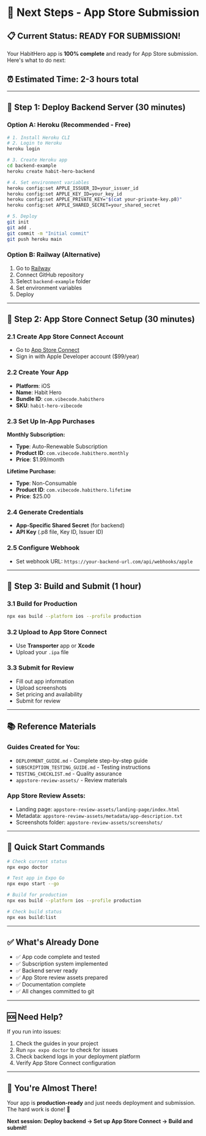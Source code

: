 # 🚀 Next Steps - App Store Submission

## 📋 **Current Status: READY FOR SUBMISSION!**

Your HabitHero app is **100% complete** and ready for App Store submission. Here's what to do next:

## ⏰ **Estimated Time: 2-3 hours total**

---

## 🎯 **Step 1: Deploy Backend Server (30 minutes)**

### **Option A: Heroku (Recommended - Free)**
```bash
# 1. Install Heroku CLI
# 2. Login to Heroku
heroku login

# 3. Create Heroku app
cd backend-example
heroku create habit-hero-backend

# 4. Set environment variables
heroku config:set APPLE_ISSUER_ID=your_issuer_id
heroku config:set APPLE_KEY_ID=your_key_id
heroku config:set APPLE_PRIVATE_KEY="$(cat your-private-key.p8)"
heroku config:set APPLE_SHARED_SECRET=your_shared_secret

# 5. Deploy
git init
git add .
git commit -m "Initial commit"
git push heroku main
```

### **Option B: Railway (Alternative)**
1. Go to [Railway](https://railway.app)
2. Connect GitHub repository
3. Select `backend-example` folder
4. Set environment variables
5. Deploy

---

## 🍎 **Step 2: App Store Connect Setup (30 minutes)**

### **2.1 Create App Store Connect Account**
- Go to [App Store Connect](https://appstoreconnect.apple.com)
- Sign in with Apple Developer account ($99/year)

### **2.2 Create Your App**
- **Platform**: iOS
- **Name**: Habit Hero
- **Bundle ID**: `com.vibecode.habithero`
- **SKU**: `habit-hero-vibecode`

### **2.3 Set Up In-App Purchases**
**Monthly Subscription:**
- **Type**: Auto-Renewable Subscription
- **Product ID**: `com.vibecode.habithero.monthly`
- **Price**: $1.99/month

**Lifetime Purchase:**
- **Type**: Non-Consumable
- **Product ID**: `com.vibecode.habithero.lifetime`
- **Price**: $25.00

### **2.4 Generate Credentials**
- **App-Specific Shared Secret** (for backend)
- **API Key** (.p8 file, Key ID, Issuer ID)

### **2.5 Configure Webhook**
- Set webhook URL: `https://your-backend-url.com/api/webhooks/apple`

---

## 📱 **Step 3: Build and Submit (1 hour)**

### **3.1 Build for Production**
```bash
npx eas build --platform ios --profile production
```

### **3.2 Upload to App Store Connect**
- Use **Transporter** app or **Xcode**
- Upload your `.ipa` file

### **3.3 Submit for Review**
- Fill out app information
- Upload screenshots
- Set pricing and availability
- Submit for review

---

## 📚 **Reference Materials**

### **Guides Created for You:**
- `DEPLOYMENT_GUIDE.md` - Complete step-by-step guide
- `SUBSCRIPTION_TESTING_GUIDE.md` - Testing instructions
- `TESTING_CHECKLIST.md` - Quality assurance
- `appstore-review-assets/` - Review materials

### **App Store Review Assets:**
- Landing page: `appstore-review-assets/landing-page/index.html`
- Metadata: `appstore-review-assets/metadata/app-description.txt`
- Screenshots folder: `appstore-review-assets/screenshots/`

---

## 🎯 **Quick Start Commands**

```bash
# Check current status
npx expo doctor

# Test app in Expo Go
npx expo start --go

# Build for production
npx eas build --platform ios --profile production

# Check build status
npx eas build:list
```

---

## ✅ **What's Already Done**

- ✅ App code complete and tested
- ✅ Subscription system implemented
- ✅ Backend server ready
- ✅ App Store review assets prepared
- ✅ Documentation complete
- ✅ All changes committed to git

---

## 🆘 **Need Help?**

If you run into issues:
1. Check the guides in your project
2. Run `npx expo doctor` to check for issues
3. Check backend logs in your deployment platform
4. Verify App Store Connect configuration

---

## 🎉 **You're Almost There!**

Your app is **production-ready** and just needs deployment and submission. The hard work is done! 🚀

**Next session: Deploy backend → Set up App Store Connect → Build and submit!**
